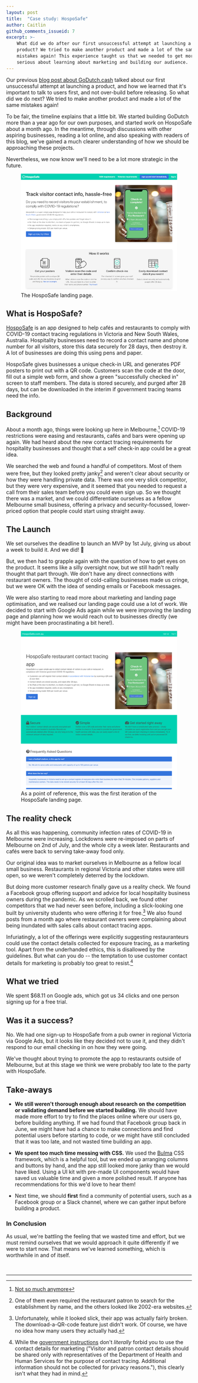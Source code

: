 ```yaml
---
layout: post
title:  "Case study: HospoSafe"
author: Caitlin
github_comments_issueid: 7
excerpt: >-
    What did we do after our first unsuccessful attempt at launching a
    product? We tried to make another product and made a lot of the same
    mistakes again! This experience taught us that we needed to get more
    serious about learning about marketing and building our audience.
---
```


Our previous [blog post about GoDutch.cash][godutch] talked about our first unsuccessful
attempt at launching a product, and how we learned that it's important to talk to users
first, and not over-build before releasing. So what did we do next? We tried to make
another product and made a lot of the same mistakes again!

To be fair, the timeline explains that a little bit.  We started building GoDutch more
than a year ago for our own purposes, and started work on HospoSafe about a month ago.
In the meantime, through discussions with other aspiring businesses, reading a lot
online, and also speaking with readers of this blog, we've gained a much clearer
understanding of how we should be approaching these projects.

Nevertheless, we now know we'll need to be a lot more strategic in the future.

<div class="deerbox">
  <figure>
    <img src="/images/case-study-hosposafe/hosposafe-landing-page.png"
         alt="The HospoSafe landing page."
         class="black-border">
    <figcaption>The HospoSafe landing page.</figcaption>
  </figure>
</div>

## What is HospoSafe?

[HospoSafe][hosposafe] is an app designed to help cafés and restaurants to comply with
COVID-19 contact tracing regulations in Victoria and New South Wales, Australia.
Hospitality businesses need to record a contact name and phone number for all visitors,
store this data securely for 28 days, then destroy it. A lot of businesses are doing
this using pens and paper.

HospoSafe gives businesses a unique check-in URL and generates PDF posters to print out
with a QR code. Customers scan the code at the door, fill out a simple web form, and
show a green "successfully checked in" screen to staff members. The data is stored
securely, and purged after 28 days, but can be downloaded in the interim if government
tracing teams need the info.

## Background

About a month ago, things were looking up here in Melbourne.[^lockdown] COVID-19
restrictions were easing and restaurants, cafés and bars were opening up again. We had
heard about the new contact tracing requirements for hospitality businesses and thought
that a self check-in app could be a great idea.

We searched the web and found a handful of competitors. Most of them were free, but they
looked pretty janky[^jank] and weren't clear about security or how they were handling
private data. There was one very slick competitor, but they were very expensive, and it
seemed that you needed to request a call from their sales team before you could even
sign up. So we thought there was a market, and we could differentiate ourselves as a
fellow Melbourne small business, offering a privacy and security-focussed, lower-priced
option that people could start using straight away.

## The Launch

We set ourselves the deadline to launch an MVP by 1st July, giving us about a week to
build it. And we did! 🎉

But, we then had to grapple again with the question of how to get eyes on the product.
It seems like a silly oversight now, but we still hadn't really thought that part
through. We don't have any direct connections with restaurant owners. The thought of
cold-calling businesses made us cringe, but we were OK with the idea of sending emails
or Facebook messages.

We were also starting to read more about marketing and landing page optimisation, and we
realised our landing page could use a lot of work. We decided to start with Google Ads again
while we were improving the landing page and planning how we would reach out to
businesses directly (we might have been procrastinating a bit here!).

<div class="deerbox">
  <figure>
    <img src="/images/case-study-hosposafe/hosposafe-landing-page-initial.png"
         alt="The first iteration of the HospoSafe landing page."
         class="black-border">
    <figcaption>As a point of reference, this was the first iteration of the HospoSafe landing page.</figcaption>
  </figure>
</div>

## The reality check

As all this was happening, community infection rates of COVID-19 in Melbourne were increasing.
Lockdowns were re-imposed on parts of Melbourne on 2nd of July, and the whole city a week
later. Restaurants and cafés were back to serving take-away food only.

Our original idea was to market ourselves in Melbourne as a fellow local small business.
Restaurants in regional Victoria and other states were still open, so we weren't
completely deterred by the lockdown.

But doing more customer research finally gave us a reality check. We found a Facebook group
offering support and advice for local hospitality business owners during the
pandemic. As we scrolled back, we found other competitors that we had never seen before,
including a slick-looking one built by university students who were offering it for
free.[^uni] We also found posts from a month ago where restaurant owners were complaining
about being inundated with sales calls about contact tracing apps.

Infuriatingly, a lot of the offerings were explicitly suggesting restauranteurs could
use the contact details collected for exposure tracing, as a marketing tool.  Apart from
the underhanded ethics, this is disallowed by the guidelines.  But what can you do --
the temptation to use customer contact details for marketing is probably too great to
resist.[^privacy]


## What we tried

We spent $68.11 on Google ads, which got us 34 clicks and one person signing up for a
free trial.

## Was it a success?

No. We had one sign-up to HospoSafe from a pub owner in regional Victoria via Google
Ads, but it looks like they decided not to use it, and they didn't respond to our email
checking in on how they were going.

We've thought about trying to promote the app to restaurants outside of Melbourne, but
at this stage we think we were probably too late to the party with HospoSafe.

## Take-aways

* **We still weren't thorough enough about research on the competition or validating demand before we started building.** We should have made more effort to try to find the
  places online where our users go, before building anything. If we had found that
  Facebook group back in June, we might have had a chance to make connections and find
  potential users before starting to code, or we might have still concluded that it was
  too late, and not wasted time building an app.

* **We spent too much time messing with CSS.** We used the [Bulma](https://bulma.io/)
  CSS framework, which is a helpful tool, but we ended up arranging columns and buttons
  by hand, and the app still looked more janky than we would have liked. Using a UI kit
  with pre-made UI components would have saved us valuable time and given a more
  polished result. If anyone has recommendations for this we'd love to hear them!

* Next time, we should **first** find a community of potential users, such as a Facebook
  group or a Slack channel, where we can gather input before building a product.

### In Conclusion

As usual, we're battling the feeling that we wasted time and effort, but we must remind
ourselves that we would approach it quite differently if we were to start now.  That
means we've learned something, which is worthwhile in and of itself.

<br>
<hr>

[hosposafe]: https://hosposafe.com.au/
[godutch]: ../11/case-study-godutchcash.html

[^lockdown]: [Not so much anymore](https://www.abc.net.au/news/2020-07-07/victoria-reimposes-lockdown-as-coronavirus-cases-rise/12429990)

[^jank]: One of them even required the restaurant patron to search for the establishment by name, and the others looked like 2002-era websites.

[^uni]: Unfortunately, while it looked slick, their app was actually fairly broken.  The download-a-QR-code feature just didn't work.  Of course, we have no idea how many users they actually had.

[^privacy]: While the [government
     instructions](https://www.business.vic.gov.au/__data/assets/pdf_file/0006/1903308/Fact-sheet-Keeping-visitor-contact-safely.pdf)
     don't *literally* forbid you to use the contact details for marketing ("Visitor
     and patron contact details should be shared only with representatives of the
     Department of Health and Human Services for the purpose of contact tracing.
     Additional information should not be collected for privacy reasons."), this clearly
     isn't what they had in mind.
